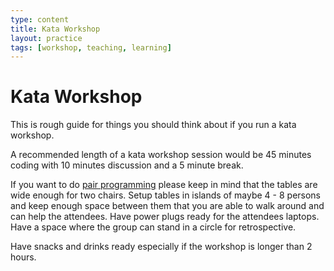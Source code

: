 ```yaml
---
type: content
title: Kata Workshop
layout: practice
tags: [workshop, teaching, learning]
---
```

# Kata Workshop

This is rough guide for things you should think about if you run a kata workshop.

A recommended length of a kata workshop session would be 45 minutes coding with 10 minutes discussion and a 5 minute break.

If you want to do [pair programming](pair_programming.md) please keep in mind that the tables are wide enough for two chairs.
Setup tables in islands of maybe 4 - 8 persons and keep enough space between them that you are able to walk around and can help the attendees.
Have power plugs ready for the attendees laptops.
Have a space where the group can stand in a circle for retrospective.

Have snacks and drinks ready especially if the workshop is longer than 2 hours.

